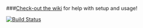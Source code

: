 ###[Check-out the wiki](https://github.com/consulo/consulo-unity3d/wiki) for help with setup and usage!

[![Build Status](https://ci.consulo.io/job/consulo-unity3d/badge/icon)](https://ci.consulo.io/job/consulo-unity3d/)
